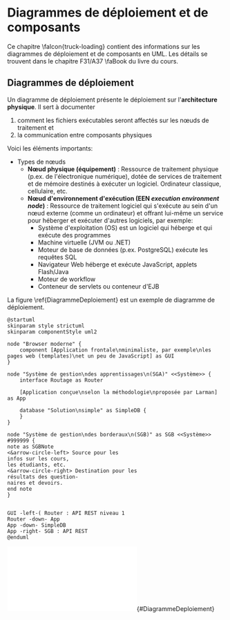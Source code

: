 # Diagrammes de déploiement et de composants

Ce chapitre&nbsp;\faIcon{truck-loading}&nbsp;contient des informations sur les diagrammes de déploiement et de composants en UML. Les détails se trouvent dans le chapitre F31/A37&nbsp;\faBook&nbsp;du livre du cours.

## Diagrammes de déploiement

Un diagramme de déploiement présente le déploiement sur l'**architecture physique**. Il sert à documenter

1. comment les fichiers exécutables seront affectés sur les nœuds de traitement et 
2. la communication entre composants physiques

Voici les éléments importants:

- Types de nœuds
  - **Nœud physique (équipement)** : Ressource de traitement physique (p.ex. de l'électronique numérique), dotée de services de traitement et de mémoire destinés à exécuter un logiciel. Ordinateur classique, cellulaire, etc.
  - **Nœud d'environnement d'exécution  (EEN *execution environment node*)** : Ressource de traitement logiciel qui s'exécute au sein d'un nœud externe (comme un ordinateur) et offrant lui-même un service pour héberger et exécuter d'autres logiciels, par exemple:
    - Système d'exploitation (OS) est un logiciel qui héberge et qui exécute des programmes
    - Machine virtuelle (JVM ou .NET)
    - Moteur de base de données (p.ex. PostgreSQL) exécute les requêtes SQL
    - Navigateur Web héberge et exécute JavaScript, applets Flash/Java
    - Moteur de workflow
    - Conteneur de servlets ou conteneur d'EJB

La figure&nbsp;\ref{DiagrammeDeploiement} est un exemple de diagramme de déploiement.


```{.plantuml hide-image=true plantuml-filename=build/images/DiagrammeDeploiement.pdf}
@startuml
skinparam style strictuml
skinparam componentStyle uml2

node "Browser moderne" {
    component [Application frontale\nminimaliste, par exemple\nles pages web (templates)\net un peu de JavaScript] as GUI
}

node "Système de gestion\ndes apprentissages\n(SGA)" <<Système>> {
    interface Routage as Router

    [Application conçue\nselon la méthodologie\nproposée par Larman] as App

    database "Solution\nsimple" as SimpleDB {
    } 
}

node "Système de gestion\ndes borderaux\n(SGB)" as SGB <<Système>> #999999 {
note as SGBNote
<&arrow-circle-left> Source pour les
infos sur les cours, 
les étudiants, etc.
<&arrow-circle-right> Destination pour les
résultats des question-
naires et devoirs.
end note
}


GUI -left-( Router : API REST niveau 1
Router -down- App
App -down- SimpleDB
App -right- SGB : API REST
@enduml
```

![Diagramme de déploiement. [(PlantUML)](http://www.plantuml.com/plantuml/uml/ZLDHQnin37xthn0PZ1HwXUrj8uGcT8IECKPlUrhseDmfgPbFzcGxQHdzFLj-H_vOvRkaetsQuUuaMVxqwPFlCYQKb3jdua_B0GKxYEdUaRx5DYzs6jy5pyIfxbDqywqnx5k2qLpyBf90fvumZU2t0LrF9-3xB0Hd6qpMCwp5Sq97I-uismwTZOdEGQi0tL4NoewZg86DldUqWd4gOKmKpvPC2J93e0nQ-YDkiMx4XlG3CCBYsxLvEB6gxsCw_Esev2bIgRtaLY4n155MDiPIOSdZUZ4x6y5aSZendHuxi9n8rjWGtFYSDBiKAIQ9wHEUDTPuFlp9oZwIKzSXT8TzklMjTtvZDHx41nyFU-gR_OJI8VUy5MN0Qp7X2cDXxrqUA4TRD1cLlBeth-P7UW_m7zsklEXKCD_rZSxF1g35_7c_hzxrIu7P9pgcV5RJJ5wZw7ohnahZg7AqJbEeVHPL9UW7T5R6yjf7Y8EdGcI9vs2AhGharY8d3L1gBbxYYTtSAk1LeSo3Za-eSjZ7x1Ac2AMJNtdegpACLZIWLw6bhRSIBmnn2uLwKSJeFO2UQJK-ZWlUm-pBDTnygBy2sorXXZVck5MrViTLFmHzJkv9wo7MqwnwtVuXcKkjgZ_28m00)](build/images/DiagrammeDeploiement.pdf){#DiagrammeDeploiement}

